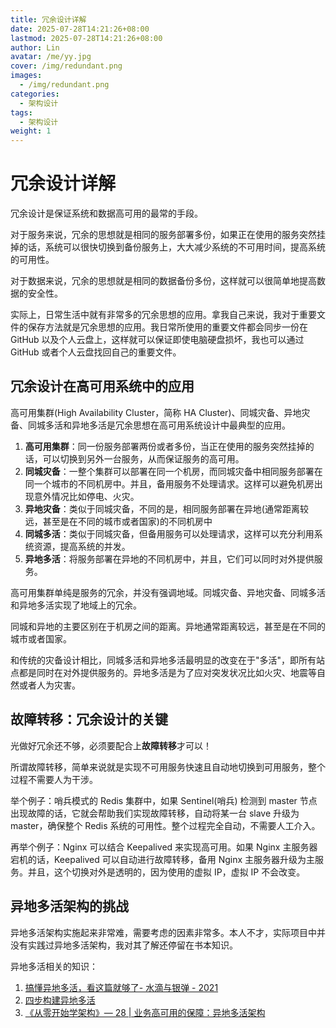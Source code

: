 ```yaml
---
title: 冗余设计详解
date: 2025-07-28T14:21:26+08:00
lastmod: 2025-07-28T14:21:26+08:00
author: Lin
avatar: /me/yy.jpg
cover: /img/redundant.png
images:
  - /img/redundant.png
categories:
  - 架构设计
tags:
  - 架构设计
weight: 1
---
```


# 冗余设计详解 

冗余设计是保证系统和数据高可用的最常的手段。

对于服务来说，冗余的思想就是相同的服务部署多份，如果正在使用的服务突然挂掉的话，系统可以很快切换到备份服务上，大大减少系统的不可用时间，提高系统的可用性。

对于数据来说，冗余的思想就是相同的数据备份多份，这样就可以很简单地提高数据的安全性。

实际上，日常生活中就有非常多的冗余思想的应用。拿我自己来说，我对于重要文件的保存方法就是冗余思想的应用。我日常所使用的重要文件都会同步一份在 GitHub 以及个人云盘上，这样就可以保证即使电脑硬盘损坏，我也可以通过 GitHub 或者个人云盘找回自己的重要文件。

## 冗余设计在高可用系统中的应用

高可用集群(High Availability Cluster，简称 HA Cluster)、同城灾备、异地灾备、同城多活和异地多活是冗余思想在高可用系统设计中最典型的应用。

1. **高可用集群**：同一份服务部署两份或者多份，当正在使用的服务突然挂掉的话，可以切换到另外一台服务，从而保证服务的高可用。
2. **同城灾备**：一整个集群可以部署在同一个机房，而同城灾备中相同服务部署在同一个城市的不同机房中。并且，备用服务不处理请求。这样可以避免机房出现意外情况比如停电、火灾。
3. **异地灾备**：类似于同城灾备，不同的是，相同服务部署在异地(通常距离较远，甚至是在不同的城市或者国家)的不同机房中
4. **同城多活**：类似于同城灾备，但备用服务可以处理请求，这样可以充分利用系统资源，提高系统的并发。
5. **异地多活**：将服务部署在异地的不同机房中，并且，它们可以同时对外提供服务。

高可用集群单纯是服务的冗余，并没有强调地域。同城灾备、异地灾备、同城多活和异地多活实现了地域上的冗余。

同城和异地的主要区别在于机房之间的距离。异地通常距离较远，甚至是在不同的城市或者国家。

和传统的灾备设计相比，同城多活和异地多活最明显的改变在于"多活"，即所有站点都是同时在对外提供服务的。异地多活是为了应对突发状况比如火灾、地震等自然或者人为灾害。

## 故障转移：冗余设计的关键

光做好冗余还不够，必须要配合上**故障转移**才可以！

所谓故障转移，简单来说就是实现不可用服务快速且自动地切换到可用服务，整个过程不需要人为干涉。

举个例子：哨兵模式的 Redis 集群中，如果 Sentinel(哨兵) 检测到 master 节点出现故障的话，它就会帮助我们实现故障转移，自动将某一台 slave 升级为 master，确保整个 Redis 系统的可用性。整个过程完全自动，不需要人工介入。

再举个例子：Nginx 可以结合 Keepalived 来实现高可用。如果 Nginx 主服务器宕机的话，Keepalived 可以自动进行故障转移，备用 Nginx 主服务器升级为主服务。并且，这个切换对外是透明的，因为使用的虚拟 IP，虚拟 IP 不会改变。

## 异地多活架构的挑战

异地多活架构实施起来非常难，需要考虑的因素非常多。本人不才，实际项目中并没有实践过异地多活架构，我对其了解还停留在书本知识。

异地多活相关的知识：

1. [搞懂异地多活，看这篇就够了- 水滴与银弹 - 2021](https://mp.weixin.qq.com/s/T6mMDdtTfBuIiEowCpqu6Q) 
2. [四步构建异地多活](https://mp.weixin.qq.com/s/hMD-IS__4JE5_nQhYPYSTg)
3. [《从零开始学架构》— 28 | 业务高可用的保障：异地多活架构](http://gk.link/a/10pKZ)

